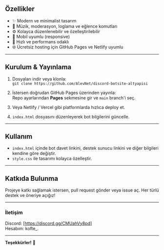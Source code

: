 ## Özellikler

- ✨ Modern ve minimalist tasarım  
- 🎵 Müzik, moderasyon, loglama ve eğlence komutları  
- ⚙️ Kolayca düzenlenebilir ve özelleştirilebilir  
- 📱 Mobil uyumlu (responsive)  
- 🚀 Hızlı ve performans odaklı  
- 🌐 Ücretsiz hosting için GitHub Pages ve Netlify uyumlu  

---

## Kurulum & Yayınlama

1. Dosyaları indir veya klonla:  
   `git clone https://github.com/AlevNet/discord-botsite-altyapisi`

2. İstersen doğrudan GitHub Pages üzerinden yayınla:  
   Repo ayarlarından **Pages** sekmesine gir ve `main` branch'i seç.

3. Veya Netlify / Vercel gibi platformlarda hızlıca deploy et.

4. `index.html` dosyasını düzenleyerek bot bilgilerini güncelle.

---

## Kullanım

- `index.html` içinde bot davet linkini, destek sunucu linkini ve diğer bilgileri kendine göre değiştir.  
- `style.css` ile tasarımı kolayca özelleştir.

---

## Katkıda Bulunma

Projeye katkı sağlamak istersen, pull request gönder veya issue aç. Her türlü destek ve öneriye açığız!

---

### İletişim

Discord: [https://discord.gg/CMUahVy8pd]  
Hesabım: kofte_.

---

**Teşekkürler!** 🎉
